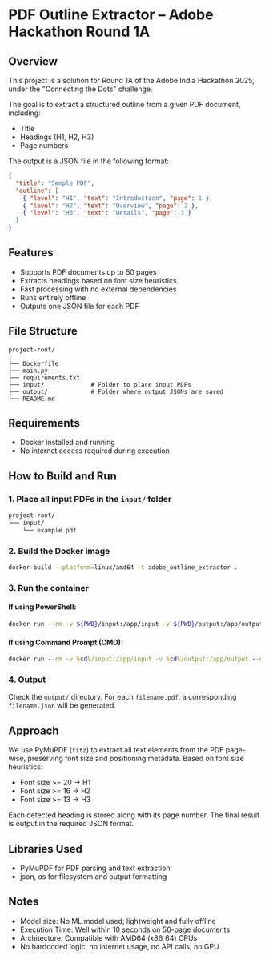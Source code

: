 
# PDF Outline Extractor – Adobe Hackathon Round 1A

## Overview

This project is a solution for Round 1A of the Adobe India Hackathon 2025, under the "Connecting the Dots" challenge.

The goal is to extract a structured outline from a given PDF document, including:

- Title
- Headings (H1, H2, H3)
- Page numbers

The output is a JSON file in the following format:

```json
{
  "title": "Sample PDF",
  "outline": [
    { "level": "H1", "text": "Introduction", "page": 1 },
    { "level": "H2", "text": "Overview", "page": 2 },
    { "level": "H3", "text": "Details", "page": 3 }
  ]
}
````

## Features

* Supports PDF documents up to 50 pages
* Extracts headings based on font size heuristics
* Fast processing with no external dependencies
* Runs entirely offline
* Outputs one JSON file for each PDF

## File Structure

```
project-root/
│
├── Dockerfile
├── main.py
├── requirements.txt
├── input/             # Folder to place input PDFs
├── output/            # Folder where output JSONs are saved
└── README.md
```

## Requirements

* Docker installed and running
* No internet access required during execution

## How to Build and Run

### 1. Place all input PDFs in the `input/` folder

```bash
project-root/
└── input/
    └── example.pdf
```

### 2. Build the Docker image

```bash
docker build --platform=linux/amd64 -t adobe_outline_extractor .
```

### 3. Run the container

#### If using PowerShell:

```bash
docker run --rm -v ${PWD}/input:/app/input -v ${PWD}/output:/app/output --network none adobe_outline_extractor
```

#### If using Command Prompt (CMD):

```cmd
docker run --rm -v %cd%/input:/app/input -v %cd%/output:/app/output --network none adobe_outline_extractor
```

### 4. Output

Check the `output/` directory. For each `filename.pdf`, a corresponding `filename.json` will be generated.

## Approach

We use PyMuPDF (`fitz`) to extract all text elements from the PDF page-wise, preserving font size and positioning metadata. Based on font size heuristics:

* Font size >= 20 → H1
* Font size >= 16 → H2
* Font size >= 13 → H3

Each detected heading is stored along with its page number. The final result is output in the required JSON format.

## Libraries Used

* PyMuPDF for PDF parsing and text extraction
* json, os for filesystem and output formatting

## Notes

* Model size: No ML model used; lightweight and fully offline
* Execution Time: Well within 10 seconds on 50-page documents
* Architecture: Compatible with AMD64 (x86\_64) CPUs
* No hardcoded logic, no internet usage, no API calls, no GPU



